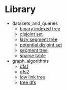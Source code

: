 # Library
- datasets_and_queries
	- [binary indexed tree](datasets_and_queries\binary_indexed_tree.md)
	- [disjoint set](datasets_and_queries\disjoint_set.md)
	- [lazy segment tree](datasets_and_queries\lazy_segment_tree.md)
	- [potential disjoint set](datasets_and_queries\potential_disjoint_set.md)
	- [segment tree](datasets_and_queries\segment_tree.md)
	- [sparse table](datasets_and_queries\sparse_table.md)
- graph_algorithms
	- [dfs1](graph_algorithms\dfs1.md)
	- [dfs2](graph_algorithms\dfs2.md)
	- [low link tree](graph_algorithms\low_link_tree.md)
	- [tree dfs](graph_algorithms\tree_dfs.md)
